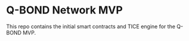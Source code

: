 # Q-BOND Network MVP

This repo contains the initial smart contracts and TICE engine for the Q-BOND MVP.
